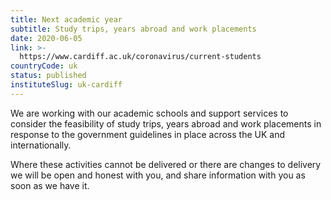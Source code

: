 ```yaml
---
title: Next academic year
subtitle: Study trips, years abroad and work placements
date: 2020-06-05
link: >-
  https://www.cardiff.ac.uk/coronavirus/current-students
countryCode: uk
status: published
instituteSlug: uk-cardiff
---
```

We are working with our academic schools and support services to consider the feasibility of study trips, years abroad and work placements in response to the government guidelines in place across the UK and internationally.

Where these activities cannot be delivered or there are changes to delivery we will be open and honest with you, and share information with you as soon as we have it.
